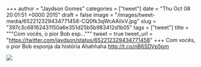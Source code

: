 
+++
author = "Jaydson Gomes"
categories = ["tweet"]
date = "Thu Oct 08 20:01:51 +0000 2015"
draft = false
image = "/images/tweet-media/652212329434771458-CQ0fk3qWcAAiIxV.jpg"
slug = "397c3c68162431150a6e351d25b5b983412d1b05"
tags = ["tweet"]
title = """Com vocês, o pior Bob esp..."""
tweet = true
tweet_url = "https://twitter.com/jaydson/status/652212329434771458"
+++
Com vocês, o pior Bob esponja da história Ahahhaha http://t.co/nB6SDVp5pm

![](/images/tweet-media/652212329434771458-CQ0fk3qWcAAiIxV.jpg)